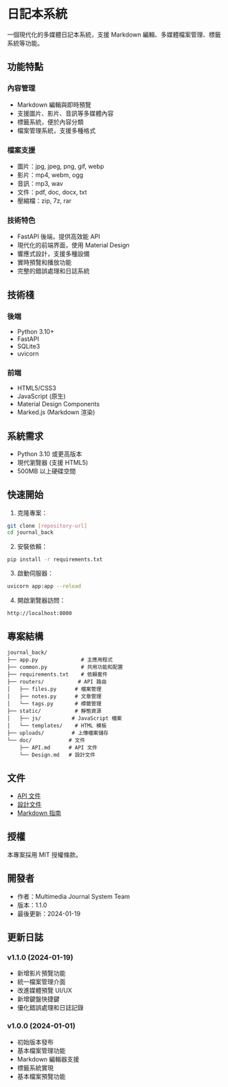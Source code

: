 # 日記本系統

一個現代化的多媒體日記本系統，支援 Markdown 編輯、多媒體檔案管理、標籤系統等功能。

## 功能特點

### 內容管理
- Markdown 編輯與即時預覽
- 支援圖片、影片、音訊等多媒體內容
- 標籤系統，便於內容分類
- 檔案管理系統，支援多種格式

### 檔案支援
- 圖片：jpg, jpeg, png, gif, webp
- 影片：mp4, webm, ogg
- 音訊：mp3, wav
- 文件：pdf, doc, docx, txt
- 壓縮檔：zip, 7z, rar

### 技術特色
- FastAPI 後端，提供高效能 API
- 現代化的前端界面，使用 Material Design
- 響應式設計，支援多種設備
- 實時預覽和播放功能
- 完整的錯誤處理和日誌系統

## 技術棧

### 後端
- Python 3.10+
- FastAPI
- SQLite3
- uvicorn

### 前端
- HTML5/CSS3
- JavaScript (原生)
- Material Design Components
- Marked.js (Markdown 渲染)

## 系統需求
- Python 3.10 或更高版本
- 現代瀏覽器 (支援 HTML5)
- 500MB 以上硬碟空間

## 快速開始

1. 克隆專案：
```bash
git clone [repository-url]
cd journal_back
```

2. 安裝依賴：
```bash
pip install -r requirements.txt
```

3. 啟動伺服器：
```bash
uvicorn app:app --reload
```

4. 開啟瀏覽器訪問：
```
http://localhost:8000
```

## 專案結構

```
journal_back/
├── app.py              # 主應用程式
├── common.py           # 共用功能和配置
├── requirements.txt    # 依賴套件
├── routers/           # API 路由
│   ├── files.py      # 檔案管理
│   ├── notes.py      # 文章管理
│   └── tags.py       # 標籤管理
├── static/           # 靜態資源
│   ├── js/          # JavaScript 檔案
│   └── templates/    # HTML 模板
├── uploads/         # 上傳檔案儲存
└── doc/            # 文件
    ├── API.md      # API 文件
    └── Design.md   # 設計文件
```

## 文件
- [API 文件](doc/API.md)
- [設計文件](doc/Design.md)
- [Markdown 指南](doc/markdown_guide.md)

## 授權
本專案採用 MIT 授權條款。

## 開發者
- 作者：Multimedia Journal System Team
- 版本：1.1.0
- 最後更新：2024-01-19

## 更新日誌

### v1.1.0 (2024-01-19)
- 新增影片預覽功能
- 統一檔案管理介面
- 改進媒體預覽 UI/UX
- 新增鍵盤快捷鍵
- 優化錯誤處理和日誌記錄

### v1.0.0 (2024-01-01)
- 初始版本發布
- 基本檔案管理功能
- Markdown 編輯器支援
- 標籤系統實現
- 基本檔案預覽功能